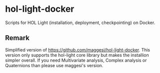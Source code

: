 # hol-light-docker
Scripts for HOL Light (installation, deployment, checkpointing) on Docker.

## Remark
Simplified version of <https://github.com/maggesi/hol-light-docker>. This version only supports the hol-light core library but makes the installion simpler overall. If you need Multivariate analysis, Complex analysis or Quaternions than please use maggesi's version.
